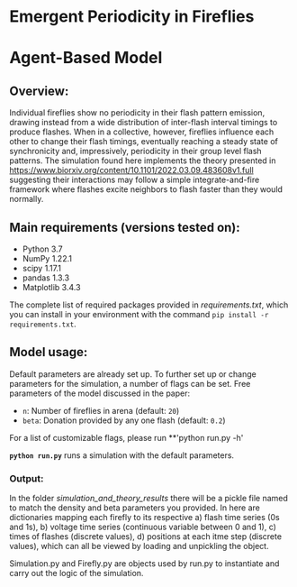 # Emergent Periodicity in Fireflies
# Agent-Based Model

## Overview:
Individual fireflies show no periodicity in their flash pattern emission, drawing instead from a wide distribution of inter-flash interval timings to produce flashes. When in a collective, however, fireflies influence each other to change their flash timings, eventually reaching a steady state of synchronicity and, impressively, periodicity in their group level flash patterns. The simulation found here implements the theory presented in https://www.biorxiv.org/content/10.1101/2022.03.09.483608v1.full suggesting their interactions may follow a simple integrate-and-fire framework where flashes excite neighbors to flash faster than they would normally.

## Main requirements (versions tested on):
- Python 3.7
- NumPy 1.22.1
- scipy 1.17.1
- pandas 1.3.3
- Matplotlib 3.4.3

The complete list of required packages provided in *requirements.txt*, which you can install in your environment with the command `pip install -r requirements.txt`. 

## Model usage:
Default parameters are already set up. To further set up or change parameters for the simulation, a number of flags can be set. Free parameters of the model discussed in the paper:
- `n`: Number of fireflies in arena (default: `20`)
- `beta`: Donation provided by any one flash (default: `0.2`)

For a list of customizable flags, please run **'python run.py -h'

**`python run.py`** runs a simulation with the default parameters.

### Output:
In the folder *simulation_and_theory_results* there will be a pickle file named to match the density and beta parameters you provided. In here are dictionaries mapping each firefly to its respective a) flash time series (0s and 1s), b) voltage time series (continuous variable between 0 and 1), c) times of flashes (discrete values), d) positions at each itme step (discrete values), which can all be viewed by loading and unpickling the object.

Simulation.py and Firefly.py are objects used by run.py to instantiate and carry out the logic of the simulation. 

